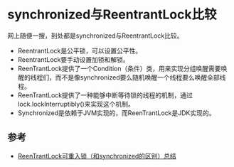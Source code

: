 # synchronized与ReentrantLock比较


网上随便一搜，到处都是synchronized与ReentrantLock比较。


- ReentrantLock是公平锁，可以设置公平性。
- ReentrantLock要手动设置加锁和解锁。
- ReenTrantLock提供了一个Condition（条件）类，用来实现分组唤醒需要唤醒的线程们，而不是像synchronized要么随机唤醒一个线程要么唤醒全部线程。
- ReenTrantLock提供了一种能够中断等待锁的线程的机制，通过lock.lockInterruptibly()来实现这个机制。
- Synchronized是依赖于JVM实现的，而ReenTrantLock是JDK实现的。



## 参考

- [ReenTrantLock可重入锁（和synchronized的区别）总结](https://www.cnblogs.com/baizhanshi/p/7211802.html)
